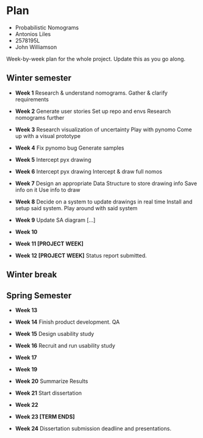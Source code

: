 # Plan

* Probabilistic Nomograms
* Antonios Liles
* 2578195L
* John Williamson

Week-by-week plan for the whole project. Update this as you go along.

## Winter semester

* **Week 1**
Research & understand nomograms.
Gather & clarify requirements

* **Week 2**
Generate user stories
Set up repo and envs
Research nomograms further

* **Week 3**
Research visualization of uncertainty
Play with pynomo
Come up with a visual prototype

* **Week 4**
Fix pynomo bug
Generate samples

* **Week 5**
Intercept pyx drawing


* **Week 6**
Intercept pyx drawing
Intercept & draw full nomos

* **Week 7**
Design an appropriate Data Structure to store drawing info
Save info on it
Use info to draw

* **Week 8**
Decide on a system to update drawings in real time
Install and setup said system.
Play around with said system

* **Week 9**
Update SA diagram
[...]
* **Week 10**
* **Week 11 [PROJECT WEEK]**
* **Week 12 [PROJECT WEEK]** Status report submitted.

## Winter break

## Spring Semester

* **Week 13**
* **Week 14**
Finish product development.
QA
* **Week 15**
Design usability study

* **Week 16**
Recruit and run usability study

* **Week 17**
* **Week 19**

* **Week 20**
Summarize Results
* **Week 21**
Start dissertation
* **Week 22**
* **Week 23 [TERM ENDS]**
* **Week 24** Dissertation submission deadline and presentations.

